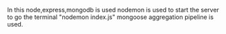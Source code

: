 In this node,express,mongodb is used
nodemon is used to start the server to go the terminal "nodemon index.js"
mongoose aggregation pipeline is used.
